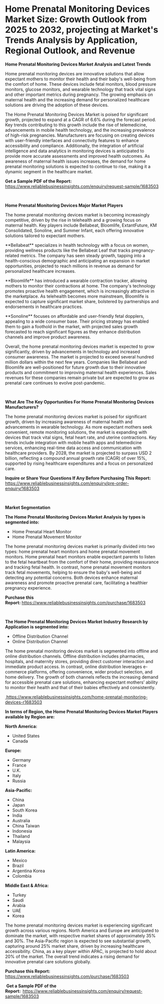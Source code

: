 <p><h1>Home Prenatal Monitoring Devices Market Size: Growth Outlook from 2025 to 2032, projecting at Market's Trends Analysis by Application, Regional Outlook, and Revenue</h1></p><p><strong>Home Prenatal Monitoring Devices Market Analysis and Latest Trends</strong></p>
<p><p>Home prenatal monitoring devices are innovative solutions that allow expectant mothers to monitor their health and their baby's well-being from the comfort of home. These devices include fetal monitors, blood pressure monitors, glucose monitors, and wearable technology that track vital signs and other important metrics during pregnancy. The growing emphasis on maternal health and the increasing demand for personalized healthcare solutions are driving the adoption of these devices.</p><p>The Home Prenatal Monitoring Devices Market is poised for significant growth, projected to expand at a CAGR of 6.6% during the forecast period. Key trends contributing to this growth include the rise of telemedicine, advancements in mobile health technology, and the increasing prevalence of high-risk pregnancies. Manufacturers are focusing on creating devices with user-friendly interfaces and connectivity features to enhance accessibility and compliance. Additionally, the integration of artificial intelligence and data analytics in monitoring devices is anticipated to provide more accurate assessments and improved health outcomes. As awareness of maternal health issues increases, the demand for home prenatal monitoring solutions is expected to continue to rise, making it a dynamic segment in the healthcare market.</p></p>
<p><strong>Get a Sample PDF of the Report:&nbsp;</strong> <a href="https://www.reliablebusinessinsights.com/enquiry/request-sample/1683503?utm_campaign=3352&utm_medium=2&utm_source=Github&utm_content=ia&utm_term=13042025&utm_id=home-prenatal-monitoring-devices">https://www.reliablebusinessinsights.com/enquiry/request-sample/1683503</a></p>
<p>&nbsp;</p>
<p><strong>Home Prenatal Monitoring Devices Major Market Players</strong></p>
<p><p>The home prenatal monitoring devices market is becoming increasingly competitive, driven by the rise in telehealth and a growing focus on maternal health. Key players include Bellabeat, Bloomlife, ExtantFuture, KM Consolidated, Sonoline, and Summer Infant, each offering innovative solutions tailored to expectant mothers.</p><p>**Bellabeat** specializes in health technology with a focus on women, providing wellness products like the Bellabeat Leaf that tracks pregnancy-related metrics. The company has seen steady growth, tapping into a health-conscious demographic and anticipating an expansion in market opportunities, projected to reach millions in revenue as demand for personalized healthcare increases.</p><p>**Bloomlife** has introduced a wearable contraction tracker, allowing mothers to monitor their contractions at home. The company's technology promotes proactive health engagement, which is increasingly attractive in the marketplace. As telehealth becomes more mainstream, Bloomlife is expected to capture significant market share, bolstered by partnerships and endorsements in healthcare practices.</p><p>**Sonoline** focuses on affordable and user-friendly fetal dopplers, appealing to a wide consumer base. Their pricing strategy has enabled them to gain a foothold in the market, with projected sales growth forecasted to reach significant figures as they enhance distribution channels and improve product awareness.</p><p>Overall, the home prenatal monitoring devices market is expected to grow significantly, driven by advancements in technology and increased consumer awareness. The market is projected to exceed several hundred million dollars within the next few years. Companies like Bellabeat and Bloomlife are well-positioned for future growth due to their innovative products and commitment to improving maternal health experiences. Sales revenues for these companies remain private but are expected to grow as prenatal care continues to evolve post-pandemic.</p></p>
<p>&nbsp;</p>
<p><strong>What Are The Key Opportunities For Home Prenatal Monitoring Devices Manufacturers?</strong></p>
<p><p>The home prenatal monitoring devices market is poised for significant growth, driven by increasing awareness of maternal health and advancements in wearable technology. As more expectant mothers seek convenient, remote monitoring solutions, the market is expanding with devices that track vital signs, fetal heart rate, and uterine contractions. Key trends include integration with mobile health apps and telemedicine services, enhancing real-time data access and communication with healthcare providers. By 2028, the market is projected to surpass USD 2 billion, reflecting a compound annual growth rate (CAGR) of over 15%, supported by rising healthcare expenditures and a focus on personalized care.</p></p>
<p><strong>Inquire or Share Your Questions If Any Before Purchasing This Report:</strong> <a href="https://www.reliablebusinessinsights.com/enquiry/pre-order-enquiry/1683503?utm_campaign=3352&utm_medium=2&utm_source=Github&utm_content=ia&utm_term=13042025&utm_id=home-prenatal-monitoring-devices">https://www.reliablebusinessinsights.com/enquiry/pre-order-enquiry/1683503</a></p>
<p>&nbsp;</p>
<p><strong>Market Segmentation</strong></p>
<p><strong>The Home Prenatal Monitoring Devices Market Analysis by types is segmented into:</strong></p>
<p><ul><li>Home Prenatal Heart Monitor</li><li>Home Prenatal Movement Monitor</li></ul></p>
<p><p>The home prenatal monitoring devices market is primarily divided into two types: home prenatal heart monitors and home prenatal movement monitors. Home prenatal heart monitors enable expectant parents to listen to the fetal heartbeat from the comfort of their home, providing reassurance and tracking fetal health. In contrast, home prenatal movement monitors track fetal movements, helping to ensure the baby's well-being and detecting any potential concerns. Both devices enhance maternal awareness and promote proactive prenatal care, facilitating a healthier pregnancy experience.</p></p>
<p><strong>Purchase this Report:&nbsp;</strong><a href="https://www.reliablebusinessinsights.com/purchase/1683503?utm_campaign=3352&utm_medium=2&utm_source=Github&utm_content=ia&utm_term=13042025&utm_id=home-prenatal-monitoring-devices">https://www.reliablebusinessinsights.com/purchase/1683503</a></p>
<p>&nbsp;</p>
<p><strong>The Home Prenatal Monitoring Devices Market Industry Research by Application is segmented into:</strong></p>
<p><ul><li>Offline Distribution Channel</li><li>Online Distribution Channel</li></ul></p>
<p><p>The home prenatal monitoring devices market is segmented into offline and online distribution channels. Offline distribution includes pharmacies, hospitals, and maternity stores, providing direct customer interaction and immediate product access. In contrast, online distribution leverages e-commerce platforms, offering convenience, wider product selection, and home delivery. The growth of both channels reflects the increasing demand for accessible prenatal care solutions, enhancing expectant mothers’ ability to monitor their health and that of their babies effectively and consistently.</p></p>
<p><a href="https://www.reliablebusinessinsights.com/home-prenatal-monitoring-devices-r1683503?utm_campaign=3352&utm_medium=2&utm_source=Github&utm_content=ia&utm_term=13042025&utm_id=home-prenatal-monitoring-devices">&nbsp;https://www.reliablebusinessinsights.com/home-prenatal-monitoring-devices-r1683503</a></p>
<p><strong>In terms of Region, the Home Prenatal Monitoring Devices Market Players available by Region are:</strong></p>
<p>
    <p> <strong> North America: </strong>
        <ul>
            <li>United States</li>
            <li>Canada</li>
        </ul>
        </p> 
    <p> <strong> Europe: </strong>
        <ul>
            <li>Germany</li>
            <li>France</li>
            <li>U.K.</li>
            <li>Italy</li>
            <li>Russia</li>
        </ul>
        </p> 
    <p> <strong> Asia-Pacific: </strong>
        <ul>
            <li>China</li>
            <li>Japan</li>
            <li>South Korea</li>
            <li>India</li>
            <li>Australia</li>
            <li>China Taiwan</li>
            <li>Indonesia</li>
            <li>Thailand</li>
            <li>Malaysia</li>
        </ul>
        </p> 
    <p> <strong> Latin America: </strong>
        <ul>
            <li>Mexico</li>
            <li>Brazil</li>
            <li>Argentina Korea</li>
            <li>Colombia</li>
        </ul>
        </p> 
    <p> <strong> Middle East & Africa: </strong>
        <ul>
            <li>Turkey</li>
            <li>Saudi</li>
            <li>Arabia</li>
            <li>UAE</li>
            <li>Korea</li>
        </ul>
    </p>
    </p>
<p><p>The home prenatal monitoring devices market is experiencing significant growth across various regions. North America and Europe are anticipated to dominate the market, with respective market shares of approximately 35% and 30%. The Asia-Pacific region is expected to see substantial growth, capturing around 25% market share, driven by increasing healthcare accessibility. China, as a key player within APAC, is projected to hold about 20% of the market. The overall trend indicates a rising demand for innovative prenatal care solutions globally.</p></p>
<p><strong>Purchase this Report: </strong><a href="https://www.reliablebusinessinsights.com/purchase/1683503?utm_campaign=3352&utm_medium=2&utm_source=Github&utm_content=ia&utm_term=13042025&utm_id=home-prenatal-monitoring-devices">https://www.reliablebusinessinsights.com/purchase/1683503</a></p>
<p>&nbsp;<strong>Get a Sample PDF of the Report:&nbsp;&nbsp;</strong><a href="https://www.reliablebusinessinsights.com/enquiry/request-sample/1683503?utm_campaign=3352&utm_medium=2&utm_source=Github&utm_content=ia&utm_term=13042025&utm_id=home-prenatal-monitoring-devices">https://www.reliablebusinessinsights.com/enquiry/request-sample/1683503</a></p>
<p><strong></strong></p>
<p><p></p><p></p><p></p></p>
